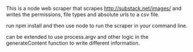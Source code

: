 This is a node web scraper that scrapes http://substack.net/images/
and writes the permissions, file types and absolute urls to a csv file.

run npm install and then use node to run the scraper in your command line.

can be extended to use process.argv and other logic in the generateContent function to 
write different information.